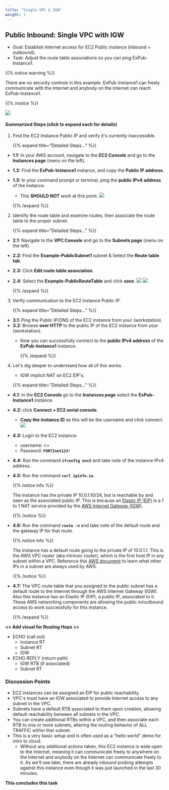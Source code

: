 ```yaml
---
title: "Single VPC & IGW"
weight: 1
---
```



## Public Inbound: Single VPC with IGW
- Goal: Establish Internet access for EC2 Public instance (inbound + outbound).
- Task: Adjust the route table associations so you can ping ExPub-Instance1.

{{% notice warning %}} 

There are no security controls in this example. ExPub-Instance1 can freely communicate with the Internet and anybody on the Internet can reach ExPub-Instance1.

{{% /notice %}}

![](image-vpc-example.png)


#### Summarized Steps (click to expand each for details)

1. Find the EC2 Instance Public IP and verify it's currently inaccessible.

    {{% expand title="Detailed Steps..." %}}

- **1.1:** In your AWS account, navigate to the **EC2 Console** and go to the **Instances page** (menu on the left).
- **1.2:** Find the **ExPub-Instance1** instance, and copy the **Public IP address**.
- **1.3:** In your command prompt or terminal, ping the **public IPv4 address** of the instance.
   - This **SHOULD NOT** work at this point.
![](image-t1-1.png)

    {{% /expand %}}

2. Identify the route table and examine routes, then associate the route table to the proper subnet.

    {{% expand title="Detailed Steps..." %}}

- **2.1:** Navigate to the **VPC Console** and go to the **Subnets page** (menu on the left).
- **2.2:** Find the **Example-PublicSubnet1** subnet & Select the **Route table tab**.
- **2.3:** Click **Edit route table association**.
- **2.4:** Select the **Example-PublicRouteTable** and click **save**.
![](image-t1-2.png)
![](image-t1-3.png)

  {{% /expand %}}

3. Verify communication to the EC2 Instance Public IP. 

    {{% expand title="Detailed Steps..." %}}

- **3.1:** Ping the Public IP/DNS of the EC2 instance from your (workstation).
- **3.2:** Browse **over HTTP** to the public IP of the EC2 instance from your (workstation).
  - Now you can successfully connect to the **public IPv4 address** of the **ExPub-Instance1** instance. 

    {{% /expand %}}

4. Let's dig deeper to understand how all of this works.
   - IGW implicit NAT on EC2 EIP's.

    {{% expand title="Detailed Steps..." %}}

- **4.1:** In the **EC2 Console** go to the **Instances page** select the **ExPub-Instance1** instance.
- **4.2:** click **Connect > EC2 serial console**.
    - **Copy the instance ID** as this will be the username and click connect. 
  ![](image-t1-4.png)
- **4.3:** Login to the EC2 instance:
    - username: <<copied Instance ID from above>>
    - Password: **`FORTInet123!`** 
- **4.4:** Run the command **`ifconfig ens5`** and take note of the instance IPv4 address.
- **4.5:** Run the command **`curl ipinfo.io`**.

  {{% notice info %}}
    
  The instance has the private IP 10.0.1.10/24, but is reachable by and seen as the associated public IP. This is because an [Elastic IP (EIP)](https://docs.aws.amazon.com/vpc/latest/userguide/vpc-eips.html) is a 1 to 1 NAT service provided by the [AWS Internet Gateway (IGW)](https://docs.aws.amazon.com/vpc/latest/userguide/VPC_Internet_Gateway.html).
    
  {{% /notice %}}

- **4.6:** Run the command **`route -n`** and take note of the default route and the gateway IP for that route.

  {{% notice info %}}

  The instance has a default route going to the private IP of 10.0.1.1. This is the AWS VPC router (aka intrinsic router), which is the first host IP in any subnet within a VPC. Reference this [AWS document](https://docs.aws.amazon.com/vpc/latest/userguide/subnet-sizing.html#subnet-sizing-ipv4) to learn what other IPs in a subnet are always used by AWS.

  {{% /notice %}}
  
- **4.7:** The VPC route table that you assigned to the public subnet has a default route to the Internet through the AWS Internet Gateway (IGW). Also this instance has an Elastic IP (EIP), a public IP, associated to it. These AWS networking components are allowing the public in/outbound access to work successfully for this instance.
     
    {{% /expand %}}

**<< Add visual for Routing Hops >>**
- ECHO (call out)
  - Instance RT
  - Subnet RT
  - IGW
- ECHO REPLY (return path)
  - IGW RTB (if associated)
  - Subnet RT

### Discussion Points
- EC2 instances can be assigned an EIP for public reachability.
- VPC's must have an IGW associated to provide Internet access to any subnet in the VPC.
- Subnets have a default RTB associated to them upon creation, allowing default reachability between all subnets in the VPC. 
- You can create additional RTBs within a VPC, and then associate each RTB to one or more subnets, altering the routing behavior of ALL TRAFFIC within that subnet.
- This is a very basic setup and is often used as a "hello world" demo for intro to cloud. 
  - Without any additional actions taken, this EC2 instance is wide open to the Internet, meaning it can communicate freely to anywhere on the Internet and anybody on the Internet can communicate freely to it. As we'll see later, there are already inbound probing attempts against this instance even though it was just launched in the last 30 minutes.

**This concludes this task**
